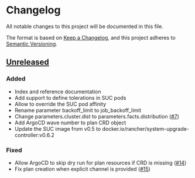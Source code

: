 # Changelog
All notable changes to this project will be documented in this file.

The format is based on [Keep a Changelog](https://keepachangelog.com/en/1.0.0/),
and this project adheres to [Semantic Versioning](https://semver.org/spec/v2.0.0.html).

## [Unreleased]

### Added
- Index and reference documentation
- Add support to define tolerations in SUC pods
- Allow to override the SUC pod affinity
- Rename parameter backoff_limit to job_backoff_limit
- Change parameters.cluster.dist to parameters.facts.distribution ([#7])
- Add ArgoCD wave number to plan CRD object
- Update the SUC image from v0.5 to docker.io/rancher/system-upgrade-controller:v0.6.2

### Fixed
- Allow ArgoCD to skip dry run for plan resources if CRD is missing ([#14])
- Fix plan creation when explicit channel is provided ([#15])

[Unreleased]: https://github.com/projectsyn/component-system-upgrade-controller/compare/2606b0b...HEAD

[#7]: https://github.com/projectsyn/component-system-upgrade-controller/pull/7
[#14]: https://github.com/projectsyn/component-system-upgrade-controller/pull/14
[#15]: https://github.com/projectsyn/component-system-upgrade-controller/pull/15
